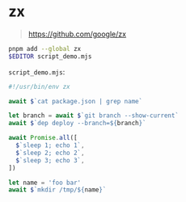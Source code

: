 # zx

> https://github.com/google/zx

```sh
pnpm add --global zx
$EDITOR script_demo.mjs
```

`script_demo.mjs`:

```js
#!/usr/bin/env zx

await $`cat package.json | grep name`

let branch = await $`git branch --show-current`
await $`dep deploy --branch=${branch}`

await Promise.all([
  $`sleep 1; echo 1`,
  $`sleep 2; echo 2`,
  $`sleep 3; echo 3`,
])

let name = 'foo bar'
await $`mkdir /tmp/${name}`
```
